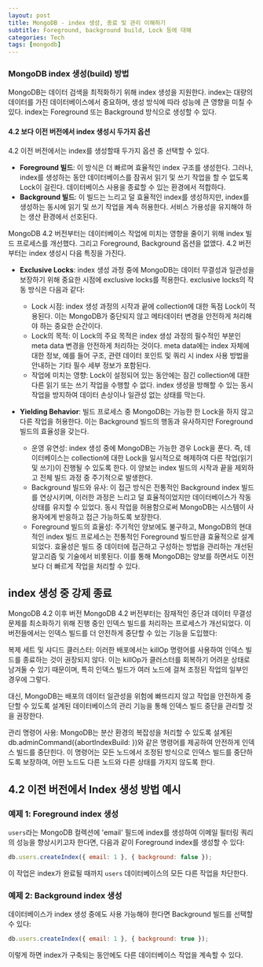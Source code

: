 ```yaml
---
layout: post
title: MongoDB - index 생성, 종료 및 관리 이해하기
subtitle: Foreground, background build, Lock 등에 대해
categories: Tech
tags: [mongodb]
---
```


### MongoDB index 생성(build) 방법

MongoDB는 데이터 검색을 최적화하기 위해 index 생성을 지원한다. index는 대량의 데이터를 가진 데이터베이스에서 중요하며, 생성 방식에 따라 성능에 큰 영향을 미칠 수 있다. index는 Foreground 또는 Background 방식으로 생성할 수 있다.

#### 4.2 보다 이전 버전에서 index 생성시 두가지 옵션

4.2 이전 버전에서는 index를 생성할때 두가지 옵션 중 선택할 수 있다.

- **Foreground 빌드**: 이 방식은 더 빠르며 효율적인 index 구조를 생성한다. 그러나, index를 생성하는 동안 데이터베이스를 잠궈서 읽기 및 쓰기 작업을 할 수 없도록 Lock이 걸린다. 데이터베이스 사용을 종료할 수 있는 환경에서 적합하다.
- **Background 빌드**: 이 빌드는 느리고 덜 효율적인 index를 생성하지만, index를 생성하는 동시에 읽기 및 쓰기 작업을 계속 허용한다. 서비스 가용성을 유지해야 하는 생산 환경에서 선호된다.

MongoDB 4.2 버전부터는 데이터베이스 작업에 미치는 영향을 줄이기 위해 index 빌드 프로세스를 개선했다. 그리고 Foreground, Background 옵션을 없앴다. 4.2 버전부터는 index 생성시 다음 특징을 가진다.

- **Exclusive Locks**: index 생성 과정 중에 MongoDB는 데이터 무결성과 일관성을 보장하기 위해 중요한 시점에 exclusive locks를 적용한다. exclusive locks의 작동 방식은 다음과 같다:
   - Lock 시점: index 생성 과정의 시작과 끝에 collection에 대한 독점 Lock이 적용된다. 이는 MongoDB가 중단되지 않고 메타데이터 변경을 안전하게 처리해야 하는 중요한 순간이다.
   - Lock의 목적: 이 Lock의 주요 목적은 index 생성 과정의 필수적인 부분인 meta data 변경을 안전하게 처리하는 것이다. meta data에는 index 자체에 대한 정보, 예를 들어 구조, 관련 데이터 포인트 및 쿼리 시 index 사용 방법을 안내하는 기타 필수 세부 정보가 포함된다.
   - 작업에 미치는 영향: Lock이 설정되어 있는 동안에는 잠긴 collection에 대한 다른 읽기 또는 쓰기 작업을 수행할 수 없다. index 생성을 방해할 수 있는 동시 작업을 방지하여 데이터 손상이나 일관성 없는 상태를 막는다.

- **Yielding Behavior**: 빌드 프로세스 중 MongoDB는 가능한 한 Lock을 하지 않고 다른 작업을 허용한다. 이는 Background 빌드의 행동과 유사하지만 Foreground 빌드의 효율성을 갖는다.
   - 운영 유연성: index 생성 중에 MongoDB는 가능한 경우 Lock을 푼다. 즉, 데이터베이스는 collection에 대한 Lock을 일시적으로 해제하여 다른 작업(읽기 및 쓰기)이 진행될 수 있도록 한다. 이 양보는 index 빌드의 시작과 끝을 제외하고 전체 빌드 과정 중 주기적으로 발생한다.
   - Background 빌드와 유사: 이 접근 방식은 전통적인 Background index 빌드를 연상시키며, 이러한 과정은 느리고 덜 효율적이었지만 데이터베이스가 작동 상태를 유지할 수 있었다. 동시 작업을 허용함으로써 MongoDB는 시스템이 사용자에게 반응하고 접근 가능하도록 보장한다.
   - Foreground 빌드의 효율성: 주기적인 양보에도 불구하고, MongoDB의 현대적인 index 빌드 프로세스는 전통적인 Foreground 빌드만큼 효율적으로 설계되었다. 효율성은 빌드 중 데이터에 접근하고 구성하는 방법을 관리하는 개선된 알고리즘 및 기술에서 비롯된다. 이를 통해 MongoDB는 양보를 하면서도 이전보다 더 빠르게 작업을 처리할 수 있다.

## index 생성 중 강제 종료
MongoDB 4.2 이후 버전
MongoDB 4.2 버전부터는 잠재적인 중단과 데이터 무결성 문제를 최소화하기 위해 진행 중인 인덱스 빌드를 처리하는 프로세스가 개선되었다. 이 버전들에서는 인덱스 빌드를 더 안전하게 중단할 수 있는 기능을 도입했다:

복제 세트 및 샤디드 클러스터: 이러한 배포에서는 killOp 명령어를 사용하여 인덱스 빌드를 종료하는 것이 권장되지 않다. 이는 killOp가 클러스터를 회복하기 어려운 상태로 남겨둘 수 있기 때문이며, 특히 인덱스 빌드가 여러 노드에 걸쳐 조정된 작업의 일부인 경우에 그렇다.

대신, MongoDB는 배포의 데이터 일관성을 위험에 빠뜨리지 않고 작업을 안전하게 중단할 수 있도록 설계된 데이터베이스의 관리 기능을 통해 인덱스 빌드 중단을 관리할 것을 권장한다.

관리 명령어 사용: MongoDB는 분산 환경의 복잡성을 처리할 수 있도록 설계된 db.adminCommand({abortIndexBuild: <indexName>})와 같은 명령어를 제공하여 안전하게 인덱스 빌드를 중단힌다. 이 명령어는 모든 노드에서 조정된 방식으로 인덱스 빌드를 중단하도록 보장하여, 어떤 노드도 다른 노드와 다른 상태를 가지지 않도록 한다.

## 4.2 이전 버전에서 Index 생성 방법 예시

### 예제 1: Foreground index 생성
`users`라는 MongoDB 컬렉션에 'email' 필드에 index를 생성하여 이메일 필터링 쿼리의 성능을 향상시키고자 한다면, 다음과 같이 Foreground index를 생성할 수 있다:
```javascript
db.users.createIndex({ email: 1 }, { background: false });
```
이 작업은 index가 완료될 때까지 `users` 데이터베이스의 모든 다른 작업을 차단한다.

### 예제 2: Background index 생성
데이터베이스가 index 생성 중에도 사용 가능해야 한다면 Background 빌드를 선택할 수 있다:
```javascript
db.users.createIndex({ email: 1 }, { background: true });
```
이렇게 하면 index가 구축되는 동안에도 다른 데이터베이스 작업을 계속할 수 있다.
